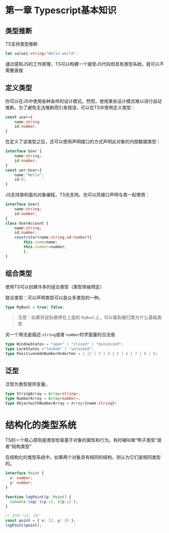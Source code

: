 # 第一章 Typescript基本知识

## 类型推断

TS支持类型推断

```ts
let value1:string="Hello world";
```

通过感知JS的工作原理，TS可以构建一个接受JS代码但具有类型系统。就可以不需要直接

## 定义类型

你可以在JS中使用各种各样的设计模式。然而，使用某些设计模式难以进行自动推断。为了避免无法推断而引发错误，可以在TS中使用定义类型：

```ts
const user={
	name:string
	id:number,
}
```

在定义了该类型之后，还可以使用声明接口的方式声明此对象的内部数据类型：

```ts
interface User {
	name:string;
	id:number;
}
const uer:User={
	name:"Hello";
	id:0;
}
```

JS支持类和面向对象编程，TS也支持。也可以将接口声明与类一起使用：

```ts
interface User{
	name:string;
	id:number;
}
class UserAccount {
	name:string;
	id:number;
	construtor(name:string,id:number){
		this.name=name;
		this.number=number;
		};
}
```

## 组合类型

使用TS可以创建许多的组合类型（类型体操预定）

联合类型：可以声明类型可以是众多类型的一种。

```ts
type MyBool = true| false;
```

> 注意：如果将鼠标悬停在上面的 `MyBool`上，可以看到被归类为什么基础类型

另一个用法是描述 `string`或者 `number`的字面量的合法值

```ts
type WindowStates = "open" | "closed" | "minimized";
type LockStates ="locked" | "unlocked";
type PositiveoddnNumberUnderten = 1 |2 | 3 | 4 | 5 | 6 | 7 | 8 | 9; 
```

## 泛型

泛型为类型提供变量。

```ts
type StringArray = Array<string>;
type NumberArray = Array<number>;
type ObjectwithNumberArray = Array<{name:string}> 
```

# 结构化的类型系统

TS的一个核心原则是类型检查基于对象的属性和行为。有时被叫做“鸭子类型”或者“结构类型”

在结构化的类型系统中，如果两个对象具有相同的结构，则认为它们是相同类型的。

```ts
interface Point {
  x: number;
  y: number;
}
 
function logPoint(p: Point) {
  console.log(`${p.x}, ${p.y}`);
}
 
// 打印 "12, 26"
const point = { x: 12, y: 26 };
logPoint(point);
```
